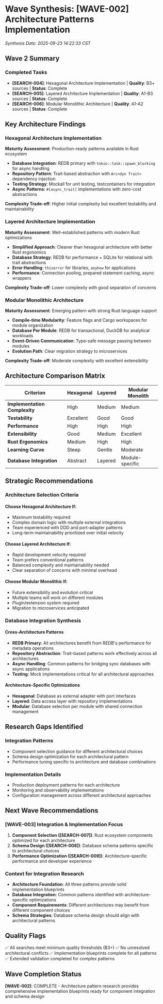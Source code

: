 # Wave Synthesis: [WAVE-002] Architecture Patterns Implementation
*Synthesis Date: 2025-09-23 14:22:33 CST*

## Wave 2 Summary

### Completed Tasks
- **[SEARCH-004]**: Hexagonal Architecture Implementation | **Quality**: B3+ sources | **Status**: Complete
- **[SEARCH-005]**: Layered Architecture Implementation | **Quality**: A1-B3 sources | **Status**: Complete
- **[SEARCH-006]**: Modular Monolithic Architecture | **Quality**: A1-A2 sources | **Status**: Complete

## Key Architecture Findings

### Hexagonal Architecture Implementation
**Maturity Assessment**: Production-ready patterns available in Rust ecosystem
- **Database Integration**: REDB primary with `tokio::task::spawn_blocking` for async handling
- **Repository Pattern**: Trait-based abstraction with `Arc<dyn Trait>` dependency injection
- **Testing Strategy**: Mockall for unit testing, testcontainers for integration
- **Async Patterns**: `#[async_trait]` implementations with zero-cost abstractions

**Complexity Trade-off**: Higher initial complexity but excellent testability and maintainability

### Layered Architecture Implementation
**Maturity Assessment**: Well-established patterns with modern Rust optimizations
- **Simplified Approach**: Cleaner than hexagonal architecture with better Rust ergonomics
- **Database Strategy**: REDB for performance + SQLite for relational with trait abstractions
- **Error Handling**: `thiserror` for libraries, `anyhow` for applications
- **Performance**: Connection pooling, prepared statement caching, async wrappers

**Complexity Trade-off**: Lower complexity with good separation of concerns

### Modular Monolithic Architecture
**Maturity Assessment**: Emerging pattern with strong Rust language support
- **Compile-time Modularity**: Feature flags and Cargo workspaces for module organization
- **Database Per Module**: REDB for transactional, DuckDB for analytical workloads
- **Event-Driven Communication**: Type-safe message passing between modules
- **Evolution Path**: Clear migration strategy to microservices

**Complexity Trade-off**: Moderate complexity with excellent extensibility

## Architecture Comparison Matrix

| Criterion | Hexagonal | Layered | Modular Monolith |
|-----------|-----------|---------|------------------|
| **Implementation Complexity** | High | Medium | Medium |
| **Testability** | Excellent | Good | Good |
| **Performance** | High | High | High |
| **Extensibility** | Good | Medium | Excellent |
| **Rust Ergonomics** | Medium | High | High |
| **Learning Curve** | Steep | Gentle | Moderate |
| **Database Integration** | Abstract | Layered | Module-specific |

## Strategic Recommendations

### Architecture Selection Criteria

#### **Choose Hexagonal Architecture If:**
- Maximum testability required
- Complex domain logic with multiple external integrations
- Team experienced with DDD and port-adapter patterns
- Long-term maintainability prioritized over initial velocity

#### **Choose Layered Architecture If:**
- Rapid development velocity required
- Team prefers conventional patterns
- Balanced complexity and maintainability needed
- Clear separation of concerns with minimal overhead

#### **Choose Modular Monolithic If:**
- Future extensibility and evolution critical
- Multiple teams will work on different modules
- Plugin/extension system required
- Migration to microservices anticipated

### Database Integration Synthesis

#### **Cross-Architecture Patterns**
- **REDB Primary**: All architectures benefit from REDB's performance for metadata operations
- **Repository Abstraction**: Trait-based patterns work effectively across all architectures
- **Async Handling**: Common patterns for bridging sync databases with async applications
- **Testing**: Mock implementations critical for all architectural approaches

#### **Architecture-Specific Optimizations**
- **Hexagonal**: Database as external adapter with port interfaces
- **Layered**: Data access layer with repository implementations
- **Modular**: Database selection per module with shared connection management

## Research Gaps Identified

### Integration Patterns
- Component selection guidance for different architectural choices
- Schema design optimization for each architectural pattern
- Performance tuning specific to architecture and database combinations

### Implementation Details
- Production deployment patterns for each architecture
- Monitoring and observability implementations
- Configuration management across different architectural approaches

## Next Wave Recommendations

### [WAVE-003] Integration & Implementation Focus
1. **Component Selection ([SEARCH-007])**: Rust ecosystem components optimized for each architecture
2. **Schema Design ([SEARCH-008])**: Database schema patterns specific to architectural choices
3. **Performance Optimization ([SEARCH-009])**: Architecture-specific performance and developer experience

### Context for Integration Research
- **Architecture Foundation**: All three patterns provide solid implementation blueprints
- **Database Integration**: Common patterns identified with architecture-specific optimizations
- **Component Requirements**: Different architectures may benefit from different component choices
- **Schema Strategies**: Database schema design should align with architectural patterns

## Quality Flags
✅ All searches meet minimum quality thresholds (B3+)
✅ No unresolved architectural conflicts
✅ Implementation blueprints complete for all patterns
✅ Extended validation completed for complex patterns

## Wave Completion Status
**[WAVE-002]**: COMPLETE - Architecture pattern research provides comprehensive implementation blueprints ready for component integration and schema design